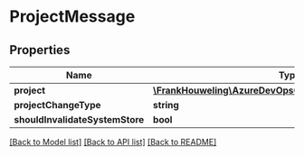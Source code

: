 # ProjectMessage

## Properties
Name | Type | Description | Notes
------------ | ------------- | ------------- | -------------
**project** | [**\FrankHouweling\AzureDevOpsClient\Core\Model\ProjectInfo**](ProjectInfo.md) |  | [optional] 
**projectChangeType** | **string** |  | [optional] 
**shouldInvalidateSystemStore** | **bool** |  | [optional] 

[[Back to Model list]](../README.md#documentation-for-models) [[Back to API list]](../README.md#documentation-for-api-endpoints) [[Back to README]](../README.md)


